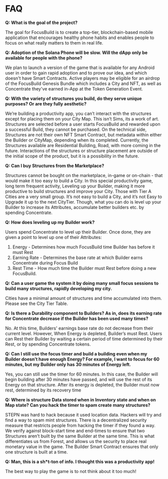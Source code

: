 # FAQ

**Q: What is the goal of the project?**

The goal for FocusBuild is to create a top-tier, blockchain-based mobile application that encourages healthy phone habits and enables people to focus on what really matters to them in real life. &#x20;

**Q: Adoption of the Solana Phone will be slow. Will the dApp only be available for people with the phone?**&#x20;

We plan to launch a version of the game that is available for any Android user in order to gain rapid adoption and to prove our idea, and which doesn't have Smart Contracts. Active players may be eligible for an airdrop of the FocusBuild Genesis Bundle which includes a City and NFT, as well as Concentrate they've earned in-App at the Token Generation Event.

**Q: With the variety of  structures you build, do they serve unique purposes? Or are they fully aesthetic?**

We’re building a productivity app, you can’t interact with the structures except for placing them on your City Map. This isn’t Sims, its a work of art.  Structures are selected before a user starts FocusBuild and rewarded upon a successful Build, they cannot be purchased. On the technical side, Structures are not their own NFT Smart Contract, but metadata within either the Builder or CityMap, depending when its completed.  Currently, the Structures available are Residential Building, Road, with more coming in the future. Interactions of the structures or structure placement are outside of the initial scope of the product, but it is a possibility in the future.

**Q: Can I buy Structures from the Marketplace?**

Structures cannot be bought on the marketplace, in-game or on-chain - that would make it too easy to build a City. In this special productivity game, long term frequent activity, Leveling up your Builder, making it more productive to build structures and improve your City. Those with Tier A Cities are a very small group. It’s not easy to build a City, and it’s not Easy to Upgrade it up to the next CityTier. Though, what you can do is level up your Builder to increase its Attributes, accumulate better builders etc. by spending Concentrate.

**Q: How does leveling up my Builder work?**

Users spend Concentrate to level up their Builder. Once done, they are given a point to level up one of their Attributes:

1. Energy - Determines how much FocusBuild time Builder has before it must Rest&#x20;
2. Earning Rate - Determines the base rate at which Builder earns Concentrate during Focus Build
3. Rest Time - How much time the Builder must Rest before doing a new FocusBuild.

**Q: Can a user game the system it by doing many small focus sessions to build many structures, rapidly developing my city.**

Cities have a minimal amount of structures and time accumulated into them. Please see the City Tier Table.

**Q: Is there a Durability component to Builders? As in, does its earning rate for Concentrate decrease if the Builder has been used many times?**

No. At this time, Builders' earnings base rate do not decrease from their current level.  However, When Energy is depleted, Builder’s must Rest. Users can Rest their Builder by waiting a certain period of time determined by their Rest, or by spending Concentrate tokens.

**Q: Can I still use the focus timer and build a building even when my Builder doesn’t have enough Energy? For example, I want to focus for 60 minutes, but my Builder only has 30 minutes of Energy left.**

Yes, you can still use the timer for 60 minutes. In this case, the Builder will begin building after 30 minutes have passed, and will use the rest of its Energy on that structure. After its energy is depleted, the Builder must now rest, determined by its recovery time

**Q: Where is structure Data stored when in Inventory state and when on Map state? Can you hack the timer to spam create many structures?**

STEPN was hard to hack because it used location data. Hackers will try and find a way to spam mint structures. There is a decentralized security measure that restricts people from hacking the timer if they found a way. We verify against block-start time and end-times to ensure that two Structures aren’t built by the same Builder at the same time. This is what differentiates us from Forest, and allows us the security to place real monetary value in the game. The Builder Smart Contract ensures that only one structure is built at a time.

**Q: Man, this is a sh\*t-ton of info. I thought this was a productivity app!**

The best way to play the game is to not think about it too much!
